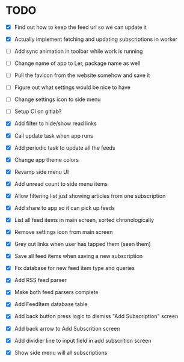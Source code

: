 # TODO

- [x] Find out how to keep the feed url so we can update it
- [x] Actually implement fetching and updating subscriptions in worker
- [ ] Add sync animation in toolbar while work is running
- [ ] Change name of app to Ler, package name as well

- [ ] Pull the favicon from the website somehow and save it
- [ ] Figure out what settings would be nice to have
- [ ] Change settings icon to side menu
- [ ] Setup CI on gitlab?

- [x] Add filter to hide/show read links
- [x] Call update task when app runs
- [x] Add periodic task to update all the feeds
- [x] Change app theme colors
- [x] Revamp side menu UI
- [x] Add unread count to side menu items
- [x] Allow filtering list just showing articles from one subscription
- [x] Add share to app so it can pick up feeds
- [x] List all feed items in main screen, sorted chronologically
- [x] Remove settings icon from main screen
- [x] Grey out links when user has tapped them (seen them)
- [x] Save all feed items when saving a new subscription
- [x] Fix database for new feed item type and queries
- [x] Add RSS feed parser
- [x] Make both feed parsers complete
- [x] Add FeedItem database table
- [x] Add back button press logic to dismiss "Add Subscription" screen
- [x] Add back arrow to Add Subscrition screen
- [x] Add dividier line to input field in add subscrition screen
- [x] Show side menu will all subscriptions
